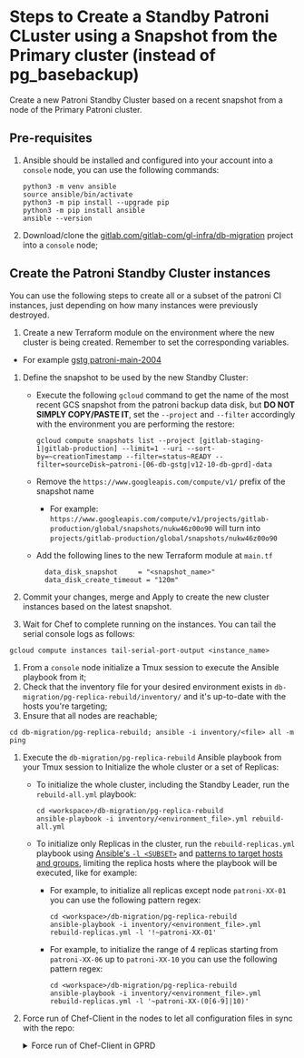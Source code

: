 # Steps to Create a Standby Patroni CLuster using a Snapshot from the Primary cluster (instead of pg_basebackup)

Create a new Patroni Standby Cluster based on a recent snapshot from a node of the Primary Patroni cluster.

## Pre-requisites

1. Ansible should be installed and configured into your account into a `console` node, you can use the following commands:

    ```
    python3 -m venv ansible
    source ansible/bin/activate
    python3 -m pip install --upgrade pip
    python3 -m pip install ansible
    ansible --version
    ```

1. Download/clone the [gitlab.com/gitlab-com/gl-infra/db-migration](https://gitlab.com/gitlab-com/gl-infra/db-migration) project into a `console` node;

## Create the Patroni Standby Cluster instances

You can use the following steps to create all or a subset of the patroni CI instances, just depending on how many instances were previously destroyed.

1. Create a new Terraform module on the environment where the new cluster is being created. Remember to set the corresponding variables.

* For example [gstg patroni-main-2004](https://ops.gitlab.net/gitlab-com/gl-infra/config-mgmt/-/blob/master/environments/gstg/main.tf#L1035-1074)

1. Define the snapshot to be used by the new Standby Cluster:
    * Execute the following `gcloud` command to get the name of the most recent GCS snapshot from the patroni backup data disk, but **DO NOT SIMPLY COPY/PASTE IT**, set the `--project` and `--filter` accordingly with the environment you are performing the restore:

        ```
        gcloud compute snapshots list --project [gitlab-staging-1|gitlab-production] --limit=1 --uri --sort-by=~creationTimestamp --filter=status~READY --filter=sourceDisk~patroni-[06-db-gstg|v12-10-db-gprd]-data
        ```

    * Remove the `https://www.googleapis.com/compute/v1/` prefix of the snapshot name

        * For example: `https://www.googleapis.com/compute/v1/projects/gitlab-production/global/snapshots/nukw46z00o90` will turn into `projects/gitlab-production/global/snapshots/nukw46z00o90`

    * Add the following lines to the new Terraform module at `main.tf`

        ```
          data_disk_snapshot     = "<snapshot_name>"
          data_disk_create_timeout = "120m"
        ```

1. Commit your changes, merge and Apply to create the new cluster instances based on the latest snapshot.
1. Wait for Chef to complete running on the instances. You can tail the serial console logs as follows:

```
gcloud compute instances tail-serial-port-output <instance_name>
```

1. From a `console` node initialize a Tmux session to execute the Ansible playbook from it;
1. Check that the inventory file for your desired environment exists in `db-migration/pg-replica-rebuild/inventory/` and it's up-to-date with the hosts you're targeting;
1. Ensure that all nodes are reachable;

```
cd db-migration/pg-replica-rebuild; ansible -i inventory/<file> all -m ping
```

1. Execute the `db-migration/pg-replica-rebuild` Ansible playbook from your Tmux session to Initialize the whole cluster or a set of Replicas:

    * To initialize the whole cluster, including the Standby Leader, run the `rebuild-all.yml` playbook:

        ```
        cd <workspace>/db-migration/pg-replica-rebuild
        ansible-playbook -i inventory/<environment_file>.yml rebuild-all.yml
        ```

    * To initialize only  Replicas in the cluster, run the `rebuild-replicas.yml` playbook using [Ansible's `-l <SUBSET>`](https://docs.ansible.com/ansible/latest/cli/ansible-playbook.html#cmdoption-ansible-playbook-l) and [patterns to target hosts and groups](https://docs.ansible.com/ansible/latest/user_guide/intro_patterns.html#patterns-targeting-hosts-and-groups), limiting the replica hosts where the playbook will be executed, like for example:

        * For example, to initialize all replicas except node `patroni-XX-01` you can use the following pattern regex:

            ```
            cd <workspace>/db-migration/pg-replica-rebuild
            ansible-playbook -i inventory/<environment_file>.yml rebuild-replicas.yml -l '!~patroni-XX-01'
            ```

        * For example, to initialize the range of 4 replicas starting from `patroni-XX-06` up to `patroni-XX-10` you can use the following pattern regex:

            ```
            cd <workspace>/db-migration/pg-replica-rebuild
            ansible-playbook -i inventory/<environment_file>.yml rebuild-replicas.yml -l '~patroni-XX-(0[6-9]|10)'
            ```

1. Force run of Chef-Client in the nodes to let all configuration files in sync with the repo:
   <details><summary>Force run of Chef-Client in GPRD</summary>

    ```
    knife ssh -C 10 "role:gprd-base-db-patroni-XX" "sudo chef-client"
    ```

    </details>
